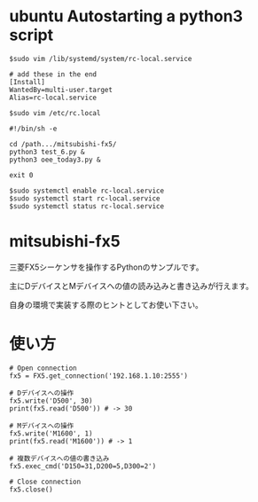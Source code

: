 # ubuntu Autostarting a python3 script
    $sudo vim /lib/systemd/system/rc-local.service

    # add these in the end
    [Install]
    WantedBy=multi-user.target
    Alias=rc-local.service

    $sudo vim /etc/rc.local
    
    #!/bin/sh -e

    cd /path.../mitsubishi-fx5/
    python3 test_6.py &
    python3 oee_today3.py &

    exit 0

    $sudo systemctl enable rc-local.service
    $sudo systemctl start rc-local.service
    $sudo systemctl status rc-local.service
    
# mitsubishi-fx5
三菱FX5シーケンサを操作するPythonのサンプルです。

主にDデバイスとMデバイスへの値の読み込みと書き込みが行えます。

自身の環境で実装する際のヒントとしてお使い下さい。

# 使い方

```
# Open connection
fx5 = FX5.get_connection('192.168.1.10:2555')

# Dデバイスへの操作
fx5.write('D500', 30)
print(fx5.read('D500')) # -> 30

# Mデバイスへの操作
fx5.write('M1600', 1)
print(fx5.read('M1600')) # -> 1

# 複数デバイスへの値の書き込み
fx5.exec_cmd('D150=31,D200=5,D300=2')

# Close connection
fx5.close()
```
